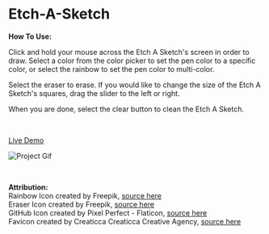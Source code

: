 # Etch-A-Sketch

**How To Use:**

Click and hold your mouse across the Etch A Sketch's screen in order to draw. Select a color from the color picker to set the pen color to a specific color, or select the rainbow to set the pen color to multi-color.  

Select the eraser to erase. If you would like to change the size of the Etch A Sketch's squares, drag the slider to the left or right.

When you are done, select the clear button to clean the Etch A Sketch.  

<br />

[Live Demo](https://andrealeah.github.io/Etch-A-Sketch/)

![Project Gif](https://media.giphy.com/media/WU88PVdm0OlxWVKD09/giphy.gif)

<br />

**Attribution:**  
Rainbow Icon created by Freepik, [source here](https://www.flaticon.com/free-icons/rainbow)  
Eraser Icon created by Freepik, [source here](https://www.flaticon.com/free-icons/eraser")  
GitHub Icon created by Pixel Perfect - Flaticon, [source here](https://www.flaticon.com/free-icons/github)  
Favicon created by Creaticca Creaticca Creative Agency, [source here](https://www.flaticon.com/free-icons/draw)

